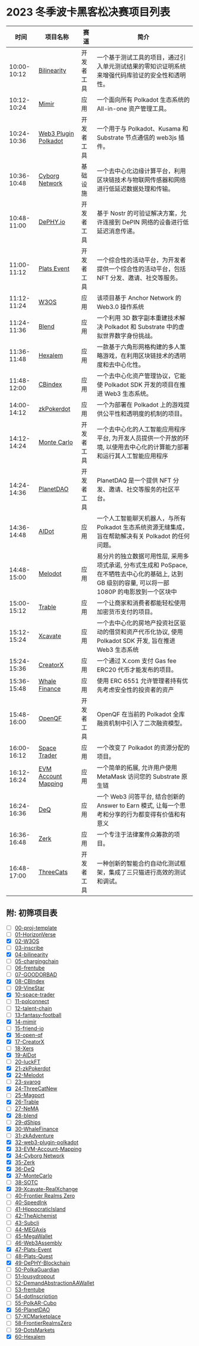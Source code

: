 # 2023 冬季波卡黑客松决赛项目列表

| 时间 | 项目名称 | 赛道 | 简介 |
|---|---|---|---|
| 10:00-10:12 | [Bilinearity](https://github.com/parity-asia/hackathon-2023-winter/tree/main/projects/04-bilinearity) | 开发者工具 | 一个基于测试工具的项目，通过引入单元测试结果的零知识证明系统来增强代码库验证的安全性和透明性。 |
| 10:12-10:24 | [Mimir](https://github.com/parity-asia/hackathon-2023-winter/tree/main/projects/14-mimir) | 应用 | 一个面向所有 Polkadot 生态系统的 All-in-one 资产管理工具。 |
| 10:24-10:36 | [Web3 Plugin Polkadot](https://github.com/parity-asia/hackathon-2023-winter/tree/main/projects/32-web3-plugin-polkadot) | 开发者工具 | 一个用于与 Polkadot、Kusama 和 Substrate 节点通信的 web3js 插件。 |
| 10:36-10:48 | [Cyborg Network](https://github.com/parity-asia/hackathon-2023-winter/tree/main/projects/34-%20Cyborg%20Network) | 基础设施 | 一个去中心化边缘计算平台，利用区块链技术与物联网传感器和网络进行低延迟数据处理和传输。 |
| 10:48-11:00 | [DePHY.io](https://github.com/parity-asia/hackathon-2023-winter/tree/main/projects/49-DePHY-Blockchain) | 开发者工具 | 基于 Nostr 的可验证解决方案，允许连接到 DePIN 网络的设备进行低延迟消息传递。 |
| 11:00-11:12 | [Plats Event](https://github.com/parity-asia/hackathon-2023-winter/tree/main/projects/47-Plats-Event) | 开发者工具 | 一个综合性的活动平台，为开发者提供一个综合性的活动平台，包括 NFT 分发、邀请、社交等服务。 |
| 11:12-11:24 | [W3OS](https://github.com/parity-asia/hackathon-2023-winter/tree/main/projects/02-W3OS) | 应用 | 该项目基于 Anchor Network 的 Web3.0 操作系统 |
| 11:24-11:36 | [Blend](https://github.com/parity-asia/hackathon-2023-winter/tree/main/projects/28-blend) | 应用 | 一个利用 3D 数字副本重建技术解决 Polkadot 和 Substrate 中的虚拟世界数字身份挑战。 |
| 11:36-11:48 | [Hexalem](https://github.com/parity-asia/hackathon-2023-winter/tree/main/projects/60-Hexalem) | 应用 | 一款基于六角形网格构建的多人策略游戏，在利用区块链技术的透明度和去中心化性。 |
| 11:48-12:00 | [CBindex](https://github.com/parity-asia/hackathon-2023-winter/tree/main/projects/08-CBIndex) | 应用 | 一个去中心化资产管理协议，它能使 Polkadot SDK 开发的项目在推进 Web3 生态系统。 |
| 14:00-14:12 | [zkPokerdot](https://github.com/parity-asia/hackathon-2023-winter/tree/main/projects/21-zkPokerdot) | 应用 | 一个为部署在 Polkadot 上的游戏提供公平性和透明度的机制的项目。 |
| 14:12-14:24 | [Monte Carlo](https://github.com/parity-asia/hackathon-2023-winter/tree/main/projects/37-MonteCarlo) | 开发者工具 | 一个去中心化的人工智能应用程序平台, 为开发人员提供一个开放的环境, 以使用去中心化的计算能力部署和运行其人工智能应用程序 |
| 14:24-14:36 | [PlanetDAO](https://github.com/parity-asia/hackathon-2023-winter/tree/main/projects/56-PlanetDAO) | 开发者工具 | PlanetDAQ 是一个提供 NFT 分发、邀请、社交等服务的社区平台。 |
| 14:36-14:48 | [AIDot](https://github.com/parity-asia/hackathon-2023-winter/tree/main/projects/19-AIDot) | 应用 | 一个人工智能聊天机器人，与所有 Polkadot 生态系统资源无缝集成，旨在帮助解决有关 Polkadot 的任何问题。 |
| 14:48-15:00 | [Melodot](https://github.com/parity-asia/hackathon-2023-winter/tree/main/projects/22-Melodot) | 应用 | 易分片的独立数据可用性层, 采用多项式承诺, 分布式生成和 PoSpace, 在不牺牲去中心化的基础上, 达到 GB 级别的容量, 可以将一部 1080P 的电影放到一个区块中 |
| 15:00-15:12 | [Trable](https://github.com/parity-asia/hackathon-2023-winter/tree/main/projects/26-Trable) | 应用 | 一个让商家和消费者都能轻松使用加密货币支付的项目。 |
| 15:12-15:24 | [Xcavate](https://github.com/parity-asia/hackathon-2023-winter/tree/main/projects/39-Xcavate-RealXchange) | 应用 | 一个去中心化的房地产投资社区驱动的借贷和资产代币化协议, 使用 Polkadot SDK 开发, 旨在推进 Web3 生态系统 |
| 15:24-15:36 | [CreatorX](https://github.com/parity-asia/hackathon-2023-winter/tree/main/projects/17-CreatorX) | 应用 | 一个通过 X.com 支付 Gas fee ERC20 代币才能发布的项目。 |
| 15:36-15:48 | [Whale Finance](https://github.com/parity-asia/hackathon-2023-winter/tree/main/projects/30-WhaleFinance) | 应用 | 使用 ERC 6551 允许管理者持有优先考虑安全性的投资者的资产 |
| 15:48-16:00 | [OpenQF](https://github.com/parity-asia/hackathon-2023-winter/tree/main/projects/16-open-qf) | 开发者工具 | OpenQF 在当前的 Polkadot 全库融资机制中引入了二次融资模型。 |
| 16:00-16:12 | [Space Trader](https://github.com/parity-asia/hackathon-2023-winter/tree/main/projects/10-space-trader) | 应用 | 一个改变了 Polkadot 的资源分配的项目。 |
| 16:12-16:24 | [EVM Account Mapping](https://github.com/parity-asia/hackathon-2023-winter/tree/main/projects/33-EVM-Account-Mapping) | 应用 | 一个简单的拓展, 允许用户使用 MetaMask 访问您的 Substrate 原生链 |
| 16:24-16:36 | [DeQ](https://github.com/parity-asia/hackathon-2023-winter/tree/main/projects/36-DeQ) | 应用 | 一个 Web3 问答平台, 结合创新的 Answer to Earn 模式, 让每一个思考和分享的行为都变得有价值和有意义 |
| 16:36-16:48 | [Zerk](https://github.com/parity-asia/hackathon-2023-winter/tree/main/projects/35-Zerk) | 应用 | 一个专注于法律案件众筹款的项目。 |
| 16:48-17:00 | [ThreeCats](https://github.com/parity-asia/hackathon-2023-winter/tree/main/projects/24-ThreeCatNew) | 开发者工具 | 一种创新的智能合约自动化测试框架，集成了三只猫进行高效的测试和调试。 |

## 附: 初筛项目表

- [ ] [00-proj-template](https://github.com/parity-asia/hackathon-2023-winter/tree/main/projects/00-proj-template)
- [ ] [01-HorizonVerse](https://github.com/parity-asia/hackathon-2023-winter/tree/main/projects/01-HorizonVerse)
- [x] [02-W3OS](https://github.com/parity-asia/hackathon-2023-winter/tree/main/projects/02-W3OS)
- [ ] [03-inscribe](https://github.com/parity-asia/hackathon-2023-winter/tree/main/projects/03-inscribe)
- [x] [04-bilinearity](https://github.com/parity-asia/hackathon-2023-winter/tree/main/projects/04-bilinearity)
- [ ] [05-chargingchain](https://github.com/parity-asia/hackathon-2023-winter/tree/main/projects/05-chargingchain)
- [ ] [06-frentube](https://github.com/parity-asia/hackathon-2023-winter/tree/main/projects/06-frentube)
- [ ] [07-GOODORBAD](https://github.com/parity-asia/hackathon-2023-winter/tree/main/projects/07-GOODORBAD)
- [x] [08-CBIndex](https://github.com/parity-asia/hackathon-2023-winter/tree/main/projects/08-CBIndex)
- [ ] [09-VineStar](https://github.com/parity-asia/hackathon-2023-winter/tree/main/projects/09-VineStar)
- [x] [10-space-trader](https://github.com/parity-asia/hackathon-2023-winter/tree/main/projects/10-space-trader)
- [ ] [11-polconnect](https://github.com/parity-asia/hackathon-2023-winter/tree/main/projects/11-polconnect)
- [ ] [12-talent-chain](https://github.com/parity-asia/hackathon-2023-winter/tree/main/projects/12-talent-chain)
- [ ] [13-fantasy-football](https://github.com/parity-asia/hackathon-2023-winter/tree/main/projects/13-fantasy-football)
- [x] [14-mimir](https://github.com/parity-asia/hackathon-2023-winter/tree/main/projects/14-mimir)
- [ ] [15-friend-io](https://github.com/parity-asia/hackathon-2023-winter/tree/main/projects/15-friend-io)
- [x] [16-open-qf](https://github.com/parity-asia/hackathon-2023-winter/tree/main/projects/16-open-qf)
- [x] [17-CreatorX](https://github.com/parity-asia/hackathon-2023-winter/tree/main/projects/17-CreatorX)
- [ ] [18-Xers](https://github.com/parity-asia/hackathon-2023-winter/tree/main/projects/18-Xers)
- [x] [19-AIDot](https://github.com/parity-asia/hackathon-2023-winter/tree/main/projects/19-AIDot)
- [ ] [20-luckFT](https://github.com/parity-asia/hackathon-2023-winter/tree/main/projects/20-luckFT)
- [x] [21-zkPokerdot](https://github.com/parity-asia/hackathon-2023-winter/tree/main/projects/21-zkPokerdot)
- [x] [22-Melodot](https://github.com/parity-asia/hackathon-2023-winter/tree/main/projects/22-Melodot)
- [ ] [23-svarog](https://github.com/parity-asia/hackathon-2023-winter/tree/main/projects/23-svarog)
- [x] [24-ThreeCatNew](https://github.com/parity-asia/hackathon-2023-winter/tree/main/projects/24-ThreeCatNew)
- [ ] [25-Magport](https://github.com/parity-asia/hackathon-2023-winter/tree/main/projects/25-Magport)
- [x] [26-Trable](https://github.com/parity-asia/hackathon-2023-winter/tree/main/projects/26-Trable)
- [ ] [27-NeMA](https://github.com/parity-asia/hackathon-2023-winter/tree/main/projects/27-NeMA)
- [x] [28-blend](https://github.com/parity-asia/hackathon-2023-winter/tree/main/projects/28-blend)
- [ ] [29-dShips](https://github.com/parity-asia/hackathon-2023-winter/tree/main/projects/29-dShips)
- [x] [30-WhaleFinance](https://github.com/parity-asia/hackathon-2023-winter/tree/main/projects/30-WhaleFinance)
- [ ] [31-zkAdventure](https://github.com/parity-asia/hackathon-2023-winter/tree/main/projects/31-zkAdventure)
- [x] [32-web3-plugin-polkadot](https://github.com/parity-asia/hackathon-2023-winter/tree/main/projects/32-web3-plugin-polkadot)
- [x] [33-EVM-Account-Mapping](https://github.com/parity-asia/hackathon-2023-winter/tree/main/projects/33-EVM-Account-Mapping)
- [x] [34-Cyborg Network](https://github.com/parity-asia/hackathon-2023-winter/tree/main/projects/34-%20Cyborg%20Network)
- [x] [35-Zerk](https://github.com/parity-asia/hackathon-2023-winter/tree/main/projects/35-Zerk)
- [x] [36-DeQ](https://github.com/parity-asia/hackathon-2023-winter/tree/main/projects/36-DeQ)
- [x] [37-MonteCarlo](https://github.com/parity-asia/hackathon-2023-winter/tree/main/projects/37-MonteCarlo)
- [ ] [38-SOTC](https://github.com/parity-asia/hackathon-2023-winter/tree/main/projects/38-SOTC)
- [x] [39-Xcavate-RealXchange](https://github.com/parity-asia/hackathon-2023-winter/tree/main/projects/39-Xcavate-RealXchange)
- [ ] [40-Frontier Realms Zero](https://github.com/parity-asia/hackathon-2023-winter/tree/main/projects/58-FrontierRealmsZero)
- [ ] [40-SpeedInk](https://github.com/parity-asia/hackathon-2023-winter/tree/main/projects/40-SpeedInk)
- [ ] [41-HippocraticIsland](https://github.com/parity-asia/hackathon-2023-winter/tree/main/projects/41-HippocraticIsland)
- [ ] [42-TheAlchemist](https://github.com/parity-asia/hackathon-2023-winter/tree/main/projects/42-TheAlchemist)
- [ ] [43-Subcli](https://github.com/parity-asia/hackathon-2023-winter/tree/main/projects/43-Subcli)
- [ ] [44-MEGAxis](https://github.com/parity-asia/hackathon-2023-winter/tree/main/projects/44-MEGAxis)
- [ ] [45-MegaWallet](https://github.com/parity-asia/hackathon-2023-winter/tree/main/projects/45-MegaWallet)
- [ ] [46-Web3Assembly](https://github.com/parity-asia/hackathon-2023-winter/tree/main/projects/46-Web3Assembly)
- [x] [47-Plats-Event](https://github.com/parity-asia/hackathon-2023-winter/tree/main/projects/47-Plats-Event)
- [ ] [48-Plats-Quest](https://github.com/parity-asia/hackathon-2023-winter/tree/main/projects/48-Plats-Quest)
- [x] [49-DePHY-Blockchain](https://github.com/parity-asia/hackathon-2023-winter/tree/main/projects/49-DePHY-Blockchain)
- [ ] [50-PolkaGuardian](https://github.com/parity-asia/hackathon-2023-winter/tree/main/projects/50-PolkaGuardian)
- [ ] [51-lousydropout](https://github.com/parity-asia/hackathon-2023-winter/tree/main/projects/51-lousydropout)
- [ ] [52-DemandAbstractionAAWallet](https://github.com/parity-asia/hackathon-2023-winter/tree/main/projects/52-DemandAbstractionAAWallet)
- [ ] [53-frentube](https://github.com/parity-asia/hackathon-2023-winter/tree/main/projects/53-frentube)
- [ ] [54-dotInscription](https://github.com/parity-asia/hackathon-2023-winter/tree/main/projects/54-dotInscription)
- [ ] [55-PolkAR-Cubo](https://github.com/parity-asia/hackathon-2023-winter/tree/main/projects/55-PolkAR-Cubo)
- [x] [56-PlanetDAO](https://github.com/parity-asia/hackathon-2023-winter/tree/main/projects/56-PlanetDAO)
- [ ] [57-XCMarketplace](https://github.com/parity-asia/hackathon-2023-winter/tree/main/projects/57-XCMarketplace)
- [ ] [58-FrontierRealmsZero](https://github.com/parity-asia/hackathon-2023-winter/tree/main/projects/58-FrontierRealmsZero)
- [ ] [59-DotsMarkets](https://github.com/parity-asia/hackathon-2023-winter/tree/main/projects/59-DotsMarkets)
- [x] [60-Hexalem](https://github.com/parity-asia/hackathon-2023-winter/tree/main/projects/60-Hexalem)
